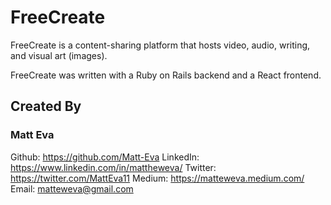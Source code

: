 # FreeCreate

FreeCreate is a content-sharing platform that hosts video, audio, writing, and visual art (images).

FreeCreate was written with a Ruby on Rails backend and a React frontend.

## Created By

### Matt Eva

Github: https://github.com/Matt-Eva
LinkedIn: https://www.linkedin.com/in/mattheweva/
Twitter: https://twitter.com/MattEva11
Medium: https://matteweva.medium.com/
Email: matteweva@gmail.com


